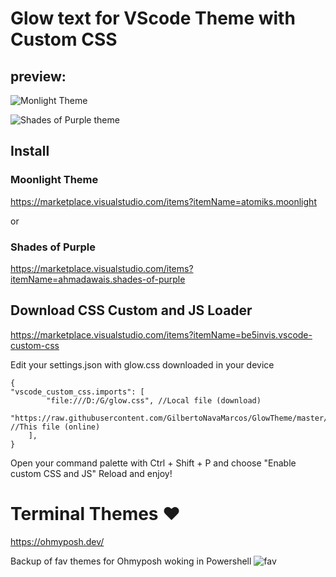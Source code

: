 # Glow text for VScode Theme with Custom CSS

## preview:
![Monlight Theme](https://camo.githubusercontent.com/2bf7d61db3e06d4b2ce2e80f6191b4a53ac9cd072f4d85ba50e3a68c2974270a/68747470733a2f2f692e696d6775722e636f6d2f6168684a4e6a392e6a7067)

![Shades of Purple theme](https://raw.githubusercontent.com/ahmadawais/shades-of-purple-vscode/master/images/1_sop.gif)

## Install 
### Moonlight Theme
https://marketplace.visualstudio.com/items?itemName=atomiks.moonlight

or 

### Shades of Purple 
https://marketplace.visualstudio.com/items?itemName=ahmadawais.shades-of-purple

## Download CSS Custom and JS Loader
https://marketplace.visualstudio.com/items?itemName=be5invis.vscode-custom-css

Edit your settings.json with glow.css downloaded in your device
```
{
"vscode_custom_css.imports": [
        "file:///D:/G/glow.css", //Local file (download)
        "https://raw.githubusercontent.com/GilbertoNavaMarcos/GlowTheme/master/glow.css" //This file (online)
    ],
}
```

Open your command palette with Ctrl + Shift + P and choose "Enable custom CSS and JS"
Reload and enjoy!


# Terminal Themes ❤️
https://ohmyposh.dev/

Backup of fav themes for Ohmyposh woking in Powershell
![fav](https://ohmyposh.dev/assets/images/M365Princess-a6943fa170f375c061bb482e978f243c.png)
